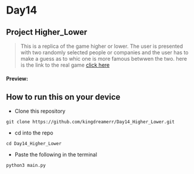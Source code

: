 # Day14

## Project Higher_Lower
> This is a replica of the game higher or lower. The user is presented with two randomly selected people or companies and the user has to make a guess as to whic one is more famous betwwen the two.
here is the link to the real game [click here](http://www.higherlowergame.com/)
#### Preview:

<!-- ![guess the number](./guess.png) -->

## How to run this on your device

- Clone this repository
```
git clone https://github.com/kingdreamerr/Day14_Higher_Lower.git
```
- cd into the repo
```
cd Day14_Higher_Lower
```

- Paste the following in the terminal 
```
python3 main.py
```
